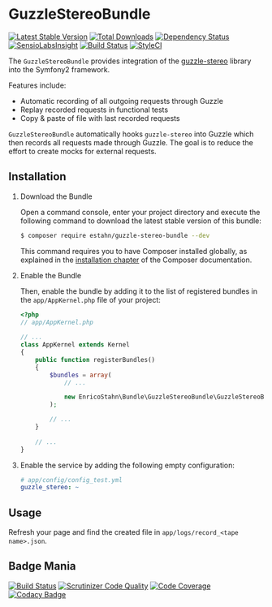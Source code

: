 # GuzzleStereoBundle

[![Latest Stable Version](https://poser.pugx.org/estahn/guzzle-stereo-bundle/version.png)](https://packagist.org/packages/estahn/guzzle-stereo-bundle)
[![Total Downloads](https://poser.pugx.org/estahn/guzzle-stereo-bundle/d/total.png)](https://packagist.org/packages/estahn/guzzle-stereo-bundle)
[![Dependency Status](https://www.versioneye.com/user/projects/56e04e13df573d003f20b20d/badge.svg?style=flat)](https://www.versioneye.com/user/projects/56e04e13df573d003f20b20d)
[![SensioLabsInsight](https://insight.sensiolabs.com/projects/6fffbf31-044d-468f-8dba-e962d8fd626d/mini.png)](https://insight.sensiolabs.com/projects/6fffbf31-044d-468f-8dba-e962d8fd626d)
[![Build Status](https://travis-ci.org/estahn/guzzle-stereo-bundle.png?branch=master)](https://travis-ci.org/estahn/guzzle-stereo-bundle)
[![StyleCI](https://styleci.io/repos/53498097/shield)](https://styleci.io/repos/53498097)

The `GuzzleStereoBundle` provides integration of the [guzzle-stereo](https://github.com/ikwattro/guzzle-stereo) library into the Symfony2 framework.

Features include:
* Automatic recording of all outgoing requests through Guzzle
* Replay recorded requests in functional tests
* Copy & paste of file with last recorded requests

`GuzzleStereoBundle` automatically hooks `guzzle-stereo` into Guzzle which then records all requests made through Guzzle.
The goal is to reduce the effort to create mocks for external requests.

## Installation

1. Download the Bundle

   Open a command console, enter your project directory and execute the
   following command to download the latest stable version of this bundle:

   ```bash
   $ composer require estahn/guzzle-stereo-bundle --dev
   ```

   This command requires you to have Composer installed globally, as explained
   in the [installation chapter](https://getcomposer.org/doc/00-intro.md)
   of the Composer documentation.

2. Enable the Bundle

   Then, enable the bundle by adding it to the list of registered bundles
   in the `app/AppKernel.php` file of your project:

   ```php
   <?php
   // app/AppKernel.php
    
   // ...
   class AppKernel extends Kernel
   {
       public function registerBundles()
       {
           $bundles = array(
               // ...
   
               new EnricoStahn\Bundle\GuzzleStereoBundle\GuzzleStereoBundle(),
           );
   
           // ...
       }
    
       // ...
   }
   ```

3. Enable the service by adding the following empty configuration:

    ```yaml
    # app/config/config_test.yml
    guzzle_stereo: ~
    ```

## Usage

Refresh your page and find the created file in `app/logs/record_<tape name>.json`.

## Badge Mania
[![Build Status](https://scrutinizer-ci.com/g/estahn/guzzle-stereo-bundle/badges/build.png?b=master)](https://scrutinizer-ci.com/g/estahn/guzzle-stereo-bundle/build-status/master)
[![Scrutinizer Code Quality](https://scrutinizer-ci.com/g/estahn/guzzle-stereo-bundle/badges/quality-score.png?b=master)](https://scrutinizer-ci.com/g/estahn/guzzle-stereo-bundle/?branch=master)
[![Code Coverage](https://scrutinizer-ci.com/g/estahn/guzzle-stereo-bundle/badges/coverage.png?b=master)](https://scrutinizer-ci.com/g/estahn/guzzle-stereo-bundle/?branch=master)
[![Codacy Badge](https://api.codacy.com/project/badge/grade/41e45a52a1594fa1831bd620d6cca026)](https://www.codacy.com/app/estahn/guzzle-stereo-bundle)
